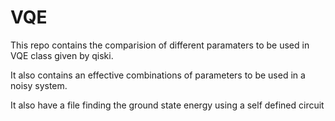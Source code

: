 # VQE
This repo contains the comparision of different paramaters to be used in VQE class given by qiski.

It also contains an effective combinations of parameters to be used in a noisy system.

It also have a file finding the ground state energy using a self defined circuit 
